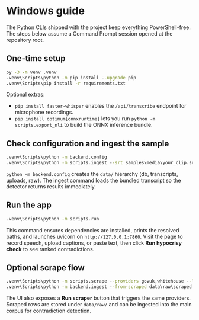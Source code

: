 # Windows guide

The Python CLIs shipped with the project keep everything PowerShell-free. The steps below assume a
Command Prompt session opened at the repository root.

## One-time setup

```cmd
py -3 -m venv .venv
.venv\Scripts\python -m pip install --upgrade pip
.venv\Scripts\pip install -r requirements.txt
```

Optional extras:

- `pip install faster-whisper` enables the `/api/transcribe` endpoint for microphone recordings.
- `pip install optimum[onnxruntime]` lets you run `python -m scripts.export_nli` to build the ONNX
  inference bundle.

## Check configuration and ingest the sample

```cmd
.venv\Scripts\python -m backend.config
.venv\Scripts\python -m scripts.ingest --srt samples\media\your_clip.srt --title "Sample"
```

`python -m backend.config` creates the `data/` hierarchy (db, transcripts, uploads, raw). The ingest
command loads the bundled transcript so the detector returns results immediately.

## Run the app

```cmd
.venv\Scripts\python -m scripts.run
```

This command ensures dependencies are installed, prints the resolved paths, and launches uvicorn on
`http://127.0.0.1:7860`. Visit the page to record speech, upload captions, or paste text, then click
**Run hypocrisy check** to see ranked contradictions.

## Optional scrape flow

```cmd
.venv\Scripts\python -m scripts.scrape --providers govuk,whitehouse --limit 25 --out data\raw\scraped.sqlite
.venv\Scripts\python -m backend.ingest --from-scraped data\raw\scraped.sqlite
```

The UI also exposes a **Run scraper** button that triggers the same providers. Scraped rows are stored
under `data/raw/` and can be ingested into the main corpus for contradiction detection.
